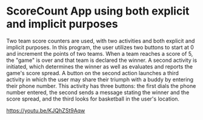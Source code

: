 # ScoreCount App using both explicit and implicit purposes
Two team score counters are used, with two activities and both explicit and implicit purposes. In this program, the user utilizes two buttons to start at 0 and increment the points of two teams. When a team reaches a score of 5, the "game" is over and that team is declared the winner. A second activity is initiated, which determines the winner as well as evaluates and reports the game's score spread. A button on the second action launches a third activity in which the user may share their triumph with a buddy by entering their phone number. This activity has three buttons: the first dials the phone number entered, the second sends a message stating the winner and the score spread, and the third looks for basketball in the user's location.

https://youtu.be/KJQhZSt9Aqw


